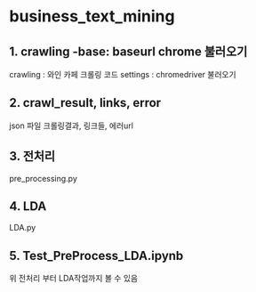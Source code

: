 # business_text_mining

## 1. crawling -base: baseurl chrome 불러오기 
   crawling : 와인 카페 크롤링 코드
   settings : chromedriver 불러오기
            
## 2. crawl_result, links, error 
   json 파일 크롤링결과, 링크들, 에러url

## 3. 전처리 
   pre_processing.py
## 4. LDA 
   LDA.py

## 5. Test_PreProcess_LDA.ipynb 
   위 전처리 부터 LDA작업까지 볼 수 있음

